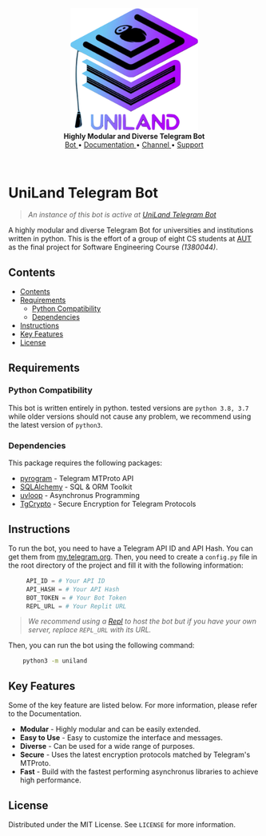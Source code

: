 <p align="center">
    <a>
        <img src="./assets/bot_logo.png" alt="UniLand" width="256">
    </a>
    <br>
    <b>Highly Modular and Diverse Telegram Bot</b>
    <br>
    <a href="https://t.me/UniLandbot">
        Bot
    </a>
    •
    <a href="">
        Documentation
    </a>
    •
    <a href="https://t.me/UniLand_AUT">
        Channel
    </a>
    •
    <a href="https://t.me/UniLandSupport">
        Support
    </a>
</p>

<br>

# UniLand Telegram Bot
> *An instance of this bot is active at [UniLand Telegram Bot](https://t.me/UniLandbot "UniLand Bot")*  

A highly modular and diverse Telegram Bot for universities and institutions written in python. This is the effort of a group of eight CS students at [AUT](https://math.aut.ac.ir/index.php?sid=7&slc_lang=en "Amirkabir University of Technology") as the final project for Software Engineering Course *(1380044)*.




## <a name='Contents'></a>Contents
<!-- vscode-markdown-toc -->
* [Contents](#Contents)
* [Requirements](#Requirements)
	* [Python Compatibility](#PythonCompatibility)
	* [Dependencies](#Dependencies)
* [Instructions](#Instructions)
* [Key Features](#KeyFeatures)
* [License](#License)

<!-- vscode-markdown-toc-config
	numbering=false
	autoSave=true
	/vscode-markdown-toc-config -->
<!-- /vscode-markdown-toc -->


## <a name='Requirements'></a>Requirements
### <a name='Python-Compatibility'></a>**Python Compatibility**
This bot is written entirely in python. tested versions are `python 3.8, 3.7` while older versions should not cause any problem, we recommend using the latest version of `python3`.

### <a name='Dependencies'></a>**Dependencies**
This package requires the following packages:
* [pyrogram](https://github.com/pyrogram/pyrogram "Pyrogram Github") - Telegram MTProto API
* [SQLAlchemy](https://github.com/sqlalchemy/sqlalchemy "SQLAlchemy Github") - SQL & ORM Toolkit
* [uvloop](https://github.com/MagicStack/uvloop "uvloop Github") - Asynchronus Programming
* [TgCrypto](https://github.com/pyrogram/tgcrypto "TgCrypto Github") - Secure Encryption for Telegram Protocols

## <a name='Instructions'></a>Instructions
To run the bot, you need to have a Telegram API ID and API Hash. You can get them from [my.telegram.org](https://my.telegram.org "Telegram API"). Then, you need to create a `config.py` file in the root directory of the project and fill it with the following information:

```python
     API_ID = # Your API ID
     API_HASH = # Your API Hash
     BOT_TOKEN = # Your Bot Token
     REPL_URL = # Your Replit URL
```
> *We recommend using a [Repl](https://replit.com/ "Replit") to host the bot but if you have your own server, replace `REPL_URL` with its URL.*  

Then, you can run the bot using the following command:

```bash
    python3 -m uniland
```

## <a name='Key-Features'></a>Key Features
Some of the key feature are listed below. For more information, please refer to the Documentation.
* **Modular** - Highly modular and can be easily extended.
* **Easy to Use** - Easy to customize the interface and messages.
* **Diverse** - Can be used for a wide range of purposes.
* **Secure** - Uses the latest encryption protocols matched by Telegram's MTProto.
* **Fast** - Build with the fastest performing asynchronus libraries to achieve high performance.

## <a name='License'></a>License
Distributed under the MIT License. See `LICENSE` for more information.
